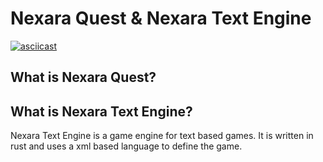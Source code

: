 # Nexara Quest & Nexara Text Engine

[![asciicast](https://asciinema.org/a/j97MRngAlp1TuQPJ34y9gDwl1.svg)](https://asciinema.org/a/j97MRngAlp1TuQPJ34y9gDwl1)

## What is Nexara Quest?

<!-- TODO: Add a description of Nexara Quest -->

## What is Nexara Text Engine?

Nexara Text Engine is a game engine for text based games. It is written in rust and uses a xml based language to define the game.
